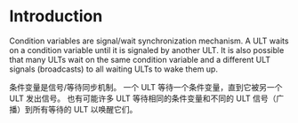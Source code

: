 # Introduction
Condition variables are signal/wait synchronization mechanism. A ULT waits on a condition variable until it is signaled by another ULT. It is also possible that many ULTs wait on the same condition variable and a different ULT signals (broadcasts) to all waiting ULTs to wake them up.

条件变量是信号/等待同步机制。 一个 ULT 等待一个条件变量，直到它被另一个 ULT 发出信号。 也有可能许多 ULT 等待相同的条件变量和不同的 ULT 信号（广播）到所有等待的 ULT 以唤醒它们。
